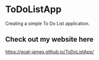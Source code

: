 # ToDoListApp
Creating a simple To Do List application. 

## Check out my website here
https://goat-james.github.io/ToDoListApp/
